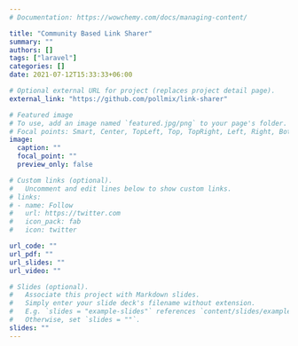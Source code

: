 ```yaml
---
# Documentation: https://wowchemy.com/docs/managing-content/

title: "Community Based Link Sharer"
summary: ""
authors: []
tags: ["laravel"]
categories: []
date: 2021-07-12T15:33:33+06:00

# Optional external URL for project (replaces project detail page).
external_link: "https://github.com/pollmix/link-sharer"

# Featured image
# To use, add an image named `featured.jpg/png` to your page's folder.
# Focal points: Smart, Center, TopLeft, Top, TopRight, Left, Right, BottomLeft, Bottom, BottomRight.
image:
  caption: ""
  focal_point: ""
  preview_only: false

# Custom links (optional).
#   Uncomment and edit lines below to show custom links.
# links:
# - name: Follow
#   url: https://twitter.com
#   icon_pack: fab
#   icon: twitter

url_code: ""
url_pdf: ""
url_slides: ""
url_video: ""

# Slides (optional).
#   Associate this project with Markdown slides.
#   Simply enter your slide deck's filename without extension.
#   E.g. `slides = "example-slides"` references `content/slides/example-slides.md`.
#   Otherwise, set `slides = ""`.
slides: ""
---
```


